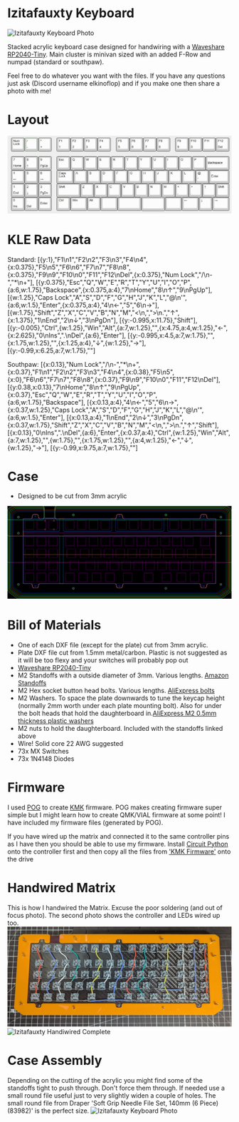 # Izitafauxty Keyboard

<img src="https://github.com/ElKinoflop//blob/main/images/PXL_20241018_081939565~2.jpg" alt="Izitafauxty Keyboard Photo">

Stacked acrylic keyboard case designed for handwiring with a <a href="https://www.waveshare.com/wiki/RP2040-Tiny" target="_blank">Waveshare RP2040-Tiny</a>. Main cluster is minivan sized with an added F-Row and numpad (standard or southpaw).

Feel free to do whatever you want with the files. If you have any questions just ask (Discord username elkinoflop) and if you make one then share a photo with me!

<h1>Layout</h1>
<img src="images/Izitafauxty Southpaw KLE.jpg" alt="Izitafauxty KLE Image">

<h1>KLE Raw Data</h1>
Standard:
[{y:1},"F1\n1","F2\n2","F3\n3","F4\n4",{x:0.375},"F5\n5","F6\n6","F7\n7","F8\n8",{x:0.375},"F9\n9","F10\n0","F11","F12\nDel",{x:0.375},"Num Lock","/\n-","*\n+"],
[{y:0.375},"Esc","Q","W","E","R","T","Y","U","I","O","P",{a:6,w:1.75},"Backspace",{x:0.375,a:4},"7\nHome","8\n↑","9\nPgUp"],
[{w:1.25},"Caps Lock","A","S","D","F","G","H","J","K","L","@\n'",{a:6,w:1.5},"Enter",{x:0.375,a:4},"4\n←","5","6\n→"],
[{w:1.75},"Shift","Z","X","C","V","B","N","M","<\n,",">\n.","↑",{x:1.375},"1\nEnd","2\n↓","3\nPgDn"],
[{y:-0.995,x:11.75},"Shift"],
[{y:-0.005},"Ctrl",{w:1.25},"Win","Alt",{a:7,w:1.25},"",{x:4.75,a:4,w:1.25},"←",{x:2.625},"0\nIns",".\nDel",{a:6},"Enter"],
[{y:-0.995,x:4.5,a:7,w:1.75},"",{x:1.75,w:1.25},"",{x:1.25,a:4},"↓",{w:1.25},"→"],
[{y:-0.99,x:6.25,a:7,w:1.75},""]
<p></p>
  Southpaw:
[{x:0.13},"Num Lock","/\n-","*\n+",{x:0.37},"F1\n1","F2\n2","F3\n3","F4\n4",{x:0.38},"F5\n5",{x:0},"F6\n6","F7\n7","F8\n8",{x:0.37},"F9\n9","F10\n0","F11","F12\nDel"],
[{y:0.38,x:0.13},"7\nHome","8\n↑","9\nPgUp",{x:0.37},"Esc","Q","W","E","R","T","Y","U","I","O","P",{a:6,w:1.75},"Backspace"],
[{x:0.13,a:4},"4\n←","5","6\n→",{x:0.37,w:1.25},"Caps Lock","A","S","D","F","G","H","J","K","L","@\n'",{a:6,w:1.5},"Enter"],
[{x:0.13,a:4},"1\nEnd","2\n↓","3\nPgDn",{x:0.37,w:1.75},"Shift","Z","X","C","V","B","N","M","<\n,",">\n.","↑","Shift"],
[{x:0.13},"0\nIns",".\nDel",{a:6},"Enter",{x:0.37,a:4},"Ctrl",{w:1.25},"Win","Alt",{a:7,w:1.25},"",{w:1.75},"",{x:1.75,w:1.25},"",{a:4,w:1.25},"←","↓",{w:1.25},"→"],
[{y:-0.99,x:9.75,a:7,w:1.75},""]

<h1>Case</h1>
<ul>
  <li>Designed to be cut from 3mm acrylic</li>
</ul>

<img src="https://github.com/ElKinoflop/Izitafauxty/blob/main/images/izitafauxtycasecombined.png" alt="Izitafauxty Case Layers">

<h1>Bill of Materials</h1>
<ul>
  <li>One of each DXF file (except for the plate) cut from 3mm acrylic.</li>
  <li>Plate DXF file cut from 1.5mm metal/carbon. Plastic is not suggested as it will be too flexy and your switches will probably pop out</li>
  <li><a href="https://www.waveshare.com/wiki/RP2040-Tiny" target="_blank">Waveshare RP2040-Tiny</a></li>
  <li>M2 Standoffs with a outside diameter of 3mm. Various lengths. <a href="https://amzn.eu/d/8H1HG6Y" target="_blank">Amazon Standoffs</a></li></li>
  <li>M2 Hex socket button head bolts. Various lengths. <a href="https://www.aliexpress.com/item/32969042589.html" target="_blank">AliExpress bolts</a></li>
  <li>M2 Washers. To space the plate downwards to tune the keycap height (normally 2mm worth under each plate mounting bolt). Also for under the bolt heads that hold the daughterboard in.<a href="https://www.aliexpress.com/item/1005003697132040.html" target="_blank">AliExpress M2 0.5mm thickness plastic washers</a></li>
<li>M2 nuts to hold the daughterboard. Included with the standoffs linked above</li>
  <li>Wire! Solid core 22 AWG suggested</li>
  <li>73x MX Switches</li>
  <li>73x 1N4148 Diodes</li>
</ul>

<h1>Firmware</h1>
I used <a href="https://pog.heaper.de/" target="_blank">POG</a>  to create <a href="https://github.com/KMKfw/kmk_firmware" target="_blank">KMK</a> firmware. POG makes creating firmware super simple but I might learn how to create QMK/VIAL firmware at some point!
I have included my firmware files (generated by POG). 

If you have wired up the matrix and connected it to the same controller pins as I have then you should be able to use my firmware. Install <a href="https://circuitpython.org/board/waveshare_rp2040_tiny/" target="_blank">Circuit Python</a> onto the controller first and then copy all the files from <a href="https://github.com/ElKinoflop/Izitafauxty/tree/main/KMK%20Firmware" target="_blank">'KMK Firmware'</a> onto the drive

<h1>Handwired Matrix</h1>
This is how I handwired the Matrix. Excuse the poor soldering (and out of focus photo). The second photo shows the controller and LEDs wired up too.
<img src="https://github.com/ElKinoflop/Izitafauxty/blob/main/images/izitafauxty%20matrix.jpg" alt="Izitafauxty Handiwired Matrix">

<img src="https://github.com/ElKinoflop//blob/main/images/solderleds.jpg" alt="Izitafauxty Handiwired Complete">

<h1>Case Assembly</h1>
Depending on the cutting of the acrylic you might find some of the standoffs tight to push through. Don't force them through. If needed use a small round file useful just to very slightly widen a couple of holes. The small round file from Draper 'Soft Grip Needle File Set, 140mm (6 Piece) (83982)' is the perfect size.

<img src="https://github.com/ElKinoflop//blob/main/images/PXL_20241018_081822364~2.jpg" alt="Izitafauxty Keyboard Photo">
